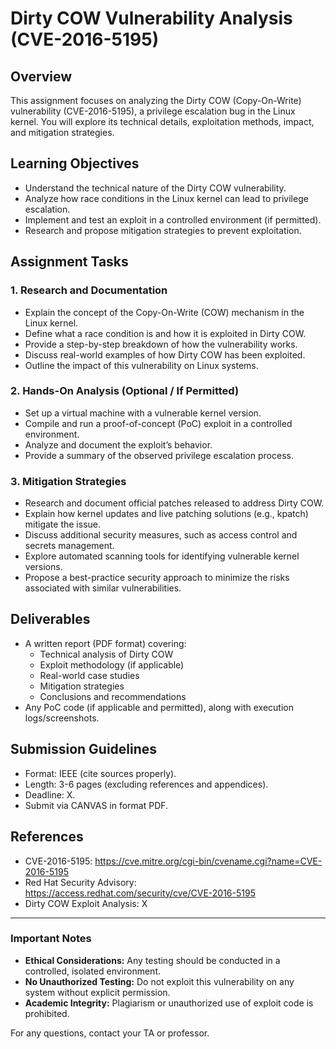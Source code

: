 # Dirty COW Vulnerability Analysis (CVE-2016-5195)

## Overview
This assignment focuses on analyzing the Dirty COW (Copy-On-Write) vulnerability (CVE-2016-5195), a privilege escalation bug in the Linux kernel. You will explore its technical details, exploitation methods, impact, and mitigation strategies.

## Learning Objectives
- Understand the technical nature of the Dirty COW vulnerability.
- Analyze how race conditions in the Linux kernel can lead to privilege escalation.
- Implement and test an exploit in a controlled environment (if permitted).
- Research and propose mitigation strategies to prevent exploitation.

## Assignment Tasks

### 1. Research and Documentation
- Explain the concept of the Copy-On-Write (COW) mechanism in the Linux kernel.
- Define what a race condition is and how it is exploited in Dirty COW.
- Provide a step-by-step breakdown of how the vulnerability works.
- Discuss real-world examples of how Dirty COW has been exploited.
- Outline the impact of this vulnerability on Linux systems.

### 2. Hands-On Analysis (Optional / If Permitted)
- Set up a virtual machine with a vulnerable kernel version.
- Compile and run a proof-of-concept (PoC) exploit in a controlled environment.
- Analyze and document the exploit’s behavior.
- Provide a summary of the observed privilege escalation process.

### 3. Mitigation Strategies
- Research and document official patches released to address Dirty COW.
- Explain how kernel updates and live patching solutions (e.g., kpatch) mitigate the issue.
- Discuss additional security measures, such as access control and secrets management.
- Explore automated scanning tools for identifying vulnerable kernel versions.
- Propose a best-practice security approach to minimize the risks associated with similar vulnerabilities.

## Deliverables
- A written report (PDF format) covering:
  - Technical analysis of Dirty COW
  - Exploit methodology (if applicable)
  - Real-world case studies
  - Mitigation strategies
  - Conclusions and recommendations
- Any PoC code (if applicable and permitted), along with execution logs/screenshots.

## Submission Guidelines
- Format: IEEE (cite sources properly).
- Length: 3-6 pages (excluding references and appendices).
- Deadline: X.
- Submit via CANVAS in format PDF.

## References
- CVE-2016-5195: https://cve.mitre.org/cgi-bin/cvename.cgi?name=CVE-2016-5195
- Red Hat Security Advisory: https://access.redhat.com/security/cve/CVE-2016-5195
- Dirty COW Exploit Analysis: X

---

### Important Notes
- **Ethical Considerations:** Any testing should be conducted in a controlled, isolated environment.
- **No Unauthorized Testing:** Do not exploit this vulnerability on any system without explicit permission.
- **Academic Integrity:** Plagiarism or unauthorized use of exploit code is prohibited.

For any questions, contact your TA or professor.

